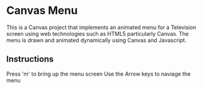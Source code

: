 # Canvas Menu
This is a Canvas project that implements an animated menu for a Television screen using web technologies such as HTML5 particularly Canvas. The menu is drawn and animated dynamically using Canvas and Javascript.

## Instructions
Press 'm' to bring up the menu screen
Use the Arrow keys to naviage the menu
